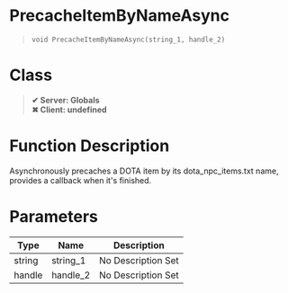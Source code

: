 # PrecacheItemByNameAsync
> `void PrecacheItemByNameAsync(string_1, handle_2)`
# Class
> __✔ Server: Globals__  
> __✖ Client: undefined__  
# Function Description
Asynchronously precaches a DOTA item by its dota_npc_items.txt name, provides a callback when it's finished.
# Parameters
Type|Name|Description
--|--|--
string|string_1|No Description Set
handle|handle_2|No Description Set
